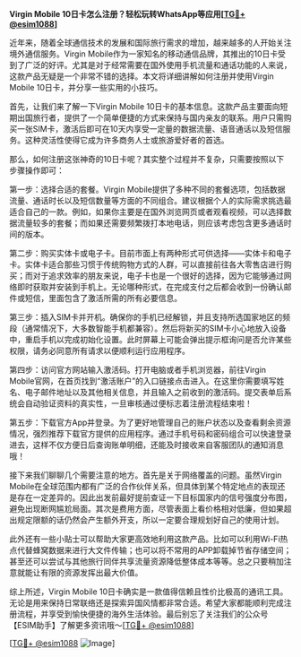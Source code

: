 **Virgin Mobile 10日卡怎么注册？轻松玩转WhatsApp等应用[[TG💪+ @esim1088](https://t.me/s/esim1088)]**

近年来，随着全球通信技术的发展和国际旅行需求的增加，越来越多的人开始关注境外通信服务。Virgin Mobile作为一家知名的移动通信品牌，其推出的10日卡受到了广泛的好评。尤其是对于经常需要在国外使用手机流量和通话功能的人来说，这款产品无疑是一个非常不错的选择。本文将详细讲解如何注册并使用Virgin Mobile 10日卡，并分享一些实用的小技巧。

首先，让我们来了解一下Virgin Mobile 10日卡的基本信息。这款产品主要面向短期出国旅行者，提供了一个简单便捷的方式来保持与国内亲友的联系。用户只需购买一张SIM卡，激活后即可在10天内享受一定量的数据流量、语音通话以及短信服务。这种灵活性使得它成为许多商务人士或旅游爱好者的首选。

那么，如何注册这张神奇的10日卡呢？其实整个过程并不复杂，只需要按照以下步骤操作即可：

第一步：选择合适的套餐。Virgin Mobile提供了多种不同的套餐选项，包括数据流量、通话时长以及短信数量等方面的不同组合。建议根据个人的实际需求挑选最适合自己的一款。例如，如果你主要是在国外浏览网页或者观看视频，可以选择数据流量较多的套餐；而如果还需要频繁拨打本地电话，则应该考虑包含更多通话时间的版本。

第二步：购买实体卡或电子卡。目前市面上有两种形式可供选择——实体卡和电子卡。实体卡适合那些习惯于传统购物方式的人群，可以直接前往各大零售店进行购买；而对于追求效率的朋友来说，电子卡也是一个很好的选择，因为它能够通过网络即时获取并安装到手机上。无论哪种形式，在完成支付之后都会收到一份确认邮件或短信，里面包含了激活所需的所有必要信息。

第三步：插入SIM卡并开机。确保你的手机已经解锁，并且支持所选国家地区的频段（通常情况下，大多数智能手机都兼容）。然后将新买的SIM卡小心地放入设备中，重启手机以完成初始化设置。此时屏幕上可能会弹出提示框询问是否允许某些权限，请务必同意所有请求以便顺利运行应用程序。

第四步：访问官方网站输入激活码。打开电脑或者手机浏览器，前往Virgin Mobile官网，在首页找到“激活账户”的入口链接点击进入。在这里你需要填写姓名、电子邮件地址以及其他相关信息，并且输入之前收到的激活码。提交表单后系统会自动验证资料的真实性，一旦审核通过便标志着注册流程结束啦！

第五步：下载官方App并登录。为了更好地管理自己的账户状态以及查看剩余资源情况，强烈推荐下载官方提供的应用程序。通过手机号码和密码组合可以快速登录进去，这样不仅方便日后查询账单明细，还能及时接收来自客服团队的通知消息哦！

接下来我们聊聊几个需要注意的地方。首先是关于网络覆盖的问题。虽然Virgin Mobile在全球范围内都有广泛的合作伙伴关系，但具体到某个特定地点的表现还是存在一定差异的。因此出发前最好提前查证一下目标国家内的信号强度分布图，避免出现断网尴尬局面。其次是费用方面，尽管表面上看价格相对低廉，但如果超出规定限额的话仍然会产生额外开支，所以一定要合理规划好自己的使用计划。

此外还有一些小贴士可以帮助大家更高效地利用这款产品。比如可以利用Wi-Fi热点代替蜂窝数据来进行大文件传输；也可以将不常用的APP卸载掉节省存储空间；甚至还可以尝试与其他旅行同伴共享流量资源降低整体成本等等。总之只要稍加注意就能让有限的资源发挥出最大价值。

综上所述，Virgin Mobile 10日卡确实是一款值得信赖且性价比极高的通讯工具。无论是用来保持日常联络还是探索异国风情都非常合适。希望大家都能顺利完成注册流程，并享受到愉快便捷的海外生活体验。最后别忘了关注我们的公众号【ESIM助手】了解更多资讯哦～[[TG💪+ @esim1088](https://t.me/s/esim1088)]

[[TG💪+ @esim1088](https://t.me/s/esim1088) ![Image](https://i.postimg.cc/4NQfJmqS/Snipaste-2025-05-13-00-14-12.png)]